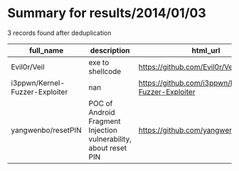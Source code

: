 
# Summary for results/2014/01/03
    
3 records found after deduplication

| full_name | description | html_url | matched_list | matched_count | pushed_at | size | stargazers_count | language | forks_count | vul_ids |
|--------------------------------|------------------------------------------------------------------|---------------------------------------------------|-----------------------|-----------------|---------------------------|--------|--------------------|------------|---------------|-----------|
| Evil0r/Veil | exe to shellcode | https://github.com/Evil0r/Veil | ['shellcode'] | 1 | 2014-01-03 02:53:14+00:00 | 0 | 0 | nan | 0 | [] |
| i3ppwn/Kernel-Fuzzer-Exploiter | nan | https://github.com/i3ppwn/Kernel-Fuzzer-Exploiter | ['exploit'] | 1 | 2014-01-03 14:36:34+00:00 | 0 | 0 | nan | 0 | [] |
| yangwenbo/resetPIN | POC of Android Fragment Injection vulnerability, about reset PIN | https://github.com/yangwenbo/resetPIN | ['vulnerability poc'] | 1 | 2014-01-03 16:37:26+00:00 | 120 | 2 | nan | 1 | [] |
